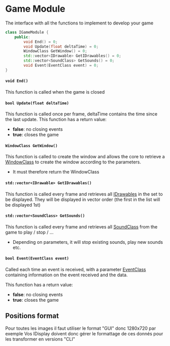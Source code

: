 # Game Module
The interface with all the functions to implement to develop your game

```Cpp
class IGameModule {
    public:
        void End() = 0;
        void Update(float deltaTime) = 0;
        WindowClass GetWindow() = 0;
        std::vector<IDrawable> GetIDrawables() = 0;
        std::vector<SoundClass> GetSounds() = 0;
        void Event(EventClass event) = 0;
}
```
#### `void End()`
This function is called when the game is closed
#### `bool Update(float deltaTime)`
This function is called once per frame, deltaTime contains the time since the last update.
This function has a return value:
- **false**: no closing events
- **true**: closes the game
#### `WindowClass GetWindow()`
This function is called to create the window and allows the core to retrieve a [WindowClass](<Data structures.md>) to create the window according to the parameters.
- It must therefore return the WindowClass
#### `std::vector<IDrawable> GetIDrawables()`
This function is called every frame and retrieves all [IDrawables](<Data structures.md>) in the set to be displayed.
They will be displayed in vector order (the first in the list will be displayed 1st)
#### `std::vector<SoundClass> GetSounds()`
This function is called every frame and retrieves all [SoundClass](<Data structures.md>) from the game to play / stop / ...
- Depending on parameters, it will stop existing sounds, play new sounds etc.
#### `bool Event(EventClass event)`
Called each time an event is received, with a parameter [EventClass](<Data structures.md>) containing information on the event received and the data.

This function has a return value:
- **false**: no closing events
- **true**: closes the game

## Positions format
Pour toutes les images il faut utiliser le format "GUI" donc 1280x720 par exemple
Vos IDisplay doivent donc gérer le formattage de ces donnés pour les transformer en versions "CLI"
